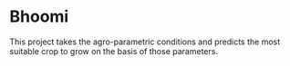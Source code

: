 # Bhoomi
This project takes the agro-parametric conditions and predicts the most suitable crop to grow on the basis of those parameters.
